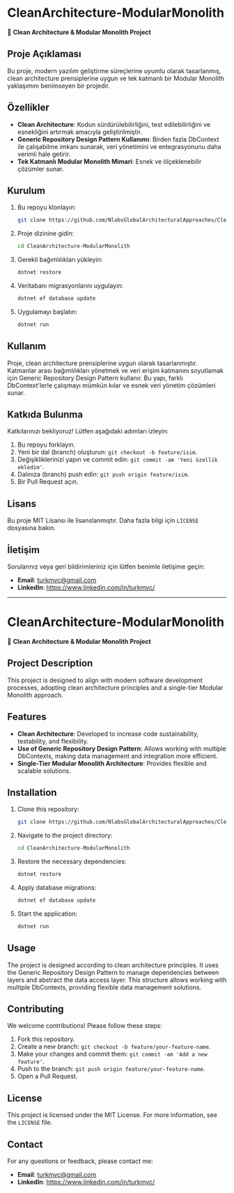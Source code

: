 # CleanArchitecture-ModularMonolith

🚀 **Clean Architecture & Modular Monolith Project**

## Proje Açıklaması

Bu proje, modern yazılım geliştirme süreçlerine uyumlu olarak tasarlanmış, clean architecture prensiplerine uygun ve tek katmanlı bir Modular Monolith yaklaşımını benimseyen bir projedir.

## Özellikler

- **Clean Architecture**: Kodun sürdürülebilirliğini, test edilebilirliğini ve esnekliğini artırmak amacıyla geliştirilmiştir.
- **Generic Repository Design Pattern Kullanımı**: Birden fazla DbContext ile çalışabilme imkanı sunarak, veri yönetimini ve entegrasyonunu daha verimli hale getirir.
- **Tek Katmanlı Modular Monolith Mimari**: Esnek ve ölçeklenebilir çözümler sunar.

## Kurulum

1. Bu repoyu klonlayın:
    ```bash
    git clone https://github.com/NlabsGlobalArchitecturalApproaches/CleanArchitecture-ModularMonolith.git
    ```
2. Proje dizinine gidin:
    ```bash
    cd CleanArchitecture-ModularMonolith
    ```
3. Gerekli bağımlılıkları yükleyin:
    ```bash
    dotnet restore
    ```
4. Veritabanı migrasyonlarını uygulayın:
    ```bash
    dotnet ef database update
    ```
5. Uygulamayı başlatın:
    ```bash
    dotnet run
    ```

## Kullanım

Proje, clean architecture prensiplerine uygun olarak tasarlanmıştır. Katmanlar arası bağımlılıkları yönetmek ve veri erişim katmanını soyutlamak için Generic Repository Design Pattern kullanır. Bu yapı, farklı DbContext'lerle çalışmayı mümkün kılar ve esnek veri yönetim çözümleri sunar.

## Katkıda Bulunma

Katkılarınızı bekliyoruz! Lütfen aşağıdaki adımları izleyin:

1. Bu repoyu forklayın.
2. Yeni bir dal (branch) oluşturun: `git checkout -b feature/isim`.
3. Değişikliklerinizi yapın ve commit edin: `git commit -am 'Yeni özellik ekledim'`.
4. Dalınıza (branch) push edin: `git push origin feature/isim`.
5. Bir Pull Request açın.

## Lisans

Bu proje MIT Lisansı ile lisanslanmıştır. Daha fazla bilgi için `LICENSE` dosyasına bakın.

## İletişim

Sorularınız veya geri bildirimleriniz için lütfen benimle iletişime geçin:

- **Email**: turkmvc@gmail.com
- **LinkedIn**: https://www.linkedin.com/in/turkmvc/

---

# CleanArchitecture-ModularMonolith

🚀 **Clean Architecture & Modular Monolith Project**

## Project Description

This project is designed to align with modern software development processes, adopting clean architecture principles and a single-tier Modular Monolith approach.

## Features

- **Clean Architecture**: Developed to increase code sustainability, testability, and flexibility.
- **Use of Generic Repository Design Pattern**: Allows working with multiple DbContexts, making data management and integration more efficient.
- **Single-Tier Modular Monolith Architecture**: Provides flexible and scalable solutions.

## Installation

1. Clone this repository:
    ```bash
    git clone https://github.com/NlabsGlobalArchitecturalApproaches/CleanArchitecture-ModularMonolith.git
    ```
2. Navigate to the project directory:
    ```bash
    cd CleanArchitecture-ModularMonolith
    ```
3. Restore the necessary dependencies:
    ```bash
    dotnet restore
    ```
4. Apply database migrations:
    ```bash
    dotnet ef database update
    ```
5. Start the application:
    ```bash
    dotnet run
    ```

## Usage

The project is designed according to clean architecture principles. It uses the Generic Repository Design Pattern to manage dependencies between layers and abstract the data access layer. This structure allows working with multiple DbContexts, providing flexible data management solutions.

## Contributing

We welcome contributions! Please follow these steps:

1. Fork this repository.
2. Create a new branch: `git checkout -b feature/your-feature-name`.
3. Make your changes and commit them: `git commit -am 'Add a new feature'`.
4. Push to the branch: `git push origin feature/your-feature-name`.
5. Open a Pull Request.

## License

This project is licensed under the MIT License. For more information, see the `LICENSE` file.

## Contact

For any questions or feedback, please contact me:

- **Email**: turkmvc@gmail.com
- **LinkedIn**: https://www.linkedin.com/in/turkmvc/
